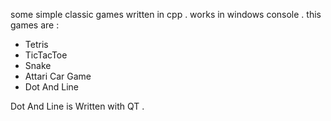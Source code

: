 some simple classic games written in cpp . works in windows console
. this games are :
* Tetris
* TicTacToe
* Snake
* Attari Car Game
* Dot And Line

Dot And Line is Written with QT .

